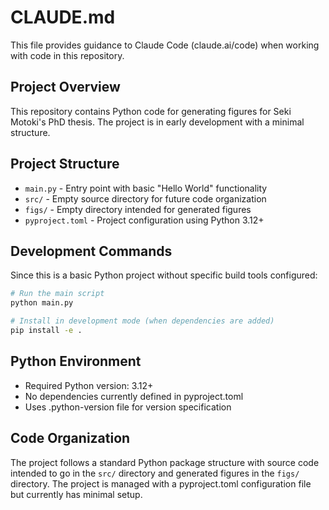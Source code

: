 # CLAUDE.md

This file provides guidance to Claude Code (claude.ai/code) when working with code in this repository.

## Project Overview

This repository contains Python code for generating figures for Seki Motoki's PhD thesis. The project is in early development with a minimal structure.

## Project Structure

- `main.py` - Entry point with basic "Hello World" functionality
- `src/` - Empty source directory for future code organization
- `figs/` - Empty directory intended for generated figures
- `pyproject.toml` - Project configuration using Python 3.12+

## Development Commands

Since this is a basic Python project without specific build tools configured:

```bash
# Run the main script
python main.py

# Install in development mode (when dependencies are added)
pip install -e .
```

## Python Environment

- Required Python version: 3.12+
- No dependencies currently defined in pyproject.toml
- Uses .python-version file for version specification

## Code Organization

The project follows a standard Python package structure with source code intended to go in the `src/` directory and generated figures in the `figs/` directory. The project is managed with a pyproject.toml configuration file but currently has minimal setup.